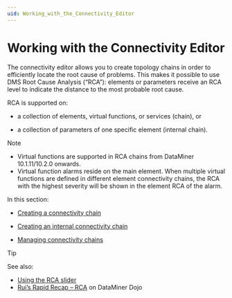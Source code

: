 ```yaml
---
uid: Working_with_the_Connectivity_Editor
---
```


# Working with the Connectivity Editor

The connectivity editor allows you to create topology chains in order to efficiently locate the root cause of problems. This makes it possible to use DMS Root Cause Analysis (“RCA”): elements or parameters receive an RCA level to indicate the distance to the most probable root cause.

RCA is supported on:

- a collection of elements, virtual functions, or services (chain), or

- a collection of parameters of one specific element (internal chain).

> [!NOTE]
> - Virtual functions are supported in RCA chains from DataMiner 10.1.11/10.2.0 onwards.
> - Virtual function alarms reside on the main element. When multiple virtual functions are defined in different element connectivity chains, the RCA with the highest severity will be shown in the element RCA of the alarm.

In this section:

- [Creating a connectivity chain](xref:Creating_a_connectivity_chain)

- [Creating an internal connectivity chain](xref:Creating_an_internal_connectivity_chain)

- [Managing connectivity chains](xref:Managing_connectivity_chains)

> [!TIP]
> See also:
> - [Using the RCA slider](xref:UsingTheRCASlider)
> - [Rui’s Rapid Recap – RCA](https://community.dataminer.services/video/ruis-rapid-recap-rca/) on DataMiner Dojo
>
